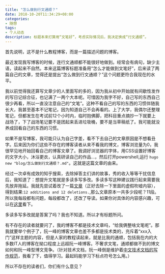 ```yaml
---
title: "怎么做到行文通顺？"
date: 2018-10-20T11:34:29+08:00
categories:
- 随想
tags:
- 个人动态
description: 标题本来打算用“文笔好”，考虑实际情况后，我决定换成“行文通顺”。
---
```

首先说明，这不是什么教程博客，而是一篇描述问题的博客。

最近发现我写博客的时候，连行文通顺都不能很好地做到。经常会有病句，缺少主语，读起来不自然。本来这篇博客标题准备用“怎么才能做到文笔好”，后来读了两篇自己的文章，觉得还是提出“怎么做到行文通顺？”这个问题更符合我现在的水平。

我以前觉得我还算写文章少的人里面写的多的，因为我从初中开始就有间歇性发作的写日记综合征，也记满了一两个大本呢。可惜因为我字不好，自己写的东西自己很少再看，所以一直没注意自己的“文笔”。这种不看自己的写的东西的习惯伴随我长大，我甚至基本不记笔记，因为知道自己不会再看的。上了大学，我偶尔还整理笔记，但都发生在考试前12个小时内，临时抱佛脚，把科目重点摘抄一下就要上战场了，下了战场笔记要不是团起来丢进垃圾桶，要不是当草稿纸了。我可能就没养成回看自己的东西的习惯。

如果不是写博客，我可能只认为自己字差，看不下去自己的文章原因是不想看丑字。后来因为你们这些不存在的博客读者从来不看我的博文，博客浏览量为0，我很罕见地开始回看自己的博客文章了。我调好浏览器的字体，用CSS设置好博客的文字大小，沐浴更衣，认真研读自己的作品…，然后打开powershell,运行 `hugo new "blog/怎么做到行文通顺？.md"`。这就是这篇文章的由来。

经过一次卓有成效的知乎搜索，去除掉答主们讲的故事，秀的收入等等干扰信息后，我知道了：想提升文笔就是多读多写多改。多读多写这种建议践行起来需要我先放弃拖延。我就先尝试着改了一篇[文章](https://lowentropy.me/blog/20180926-%E8%AF%BB%E7%A0%94%E5%89%8D%E7%9A%84%E5%B1%95%E6%9C%9B/)（正好去除一下里面的虚假吹嘘内容），得到结果:`12 additions and 12 deletions.`,那么文章原本一共多少段呢？11段。所以我每段都有问题，每段都改了，还改了导读。如果你对具体的内容感兴趣，可以在[这里](https://github.com/Jinxiapu/LowEntropy/commit/0e48b03dab6050f98ee49bb6ee32526f5eb3ff01)看下。

多读多写多改就是答案了吗？我也不知道。所以才有标题所问。

有不存在的读者就要问了，我的博客不都是技术文章吗，“给我俩整啥文笔呢”。那我就要举个例子了，阮一峰的博客文章也差不多都是技术类的，充斥着“xxx入门”这样主题的内容，但是人家的教程读起来，就是比我的通顺，包括我在内的大多数IT人的博客在拗口程度上远超阮一峰博客。不奢求文笔，通顺都做不到的博文如何和阮一峰型博文竞争。（针对技术文档，阮一峰倒是维护着[中文技术文档的写作规范](https://github.com/ruanyf/document-style-guide)，我看了下，值得学习。最起码能学习下标点符号怎么用。）

所以不存在的读者们，你们有什么意见？